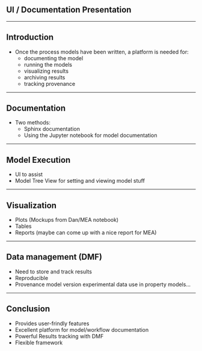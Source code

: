## UI / Documentation Presentation

---

## Introduction

* Once the process models have been written, a platform is needed for:
  - documenting the model
  - running the models
  - visualizing results
  - archiving results
  - tracking provenance

---

## Documentation

* Two methods:
  - Sphinx documentation
  - Using the Jupyter notebook for model documentation
  
---
 
 ## Model Execution
  * UI to assist
  * Model Tree View for setting and viewing model stuff

---

## Visualization
  * Plots  (Mockups from Dan/MEA notebook)
  * Tables
  * Reports (maybe can come up with a nice report for MEA)

---

## Data management (DMF)
  * Need to store and track results
  * Reproducible
  * Provenance model version experimental data use in property models...

---

## Conclusion
  * Provides user-frindly features
  * Excellent platform for model/workflow documentation
  * Powerful Results tracking with DMF
  * Flexible framework

  

